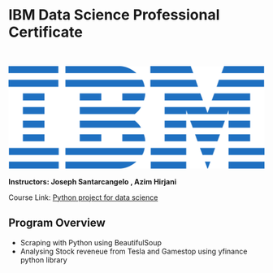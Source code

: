 # IBM Data Science Professional Certificate

<br>

<p align="center">
 <img src="https://github.com/waiyankyaw961999/IBM-Data-Science-Professional-Certificate/blob/main/ibm.svg" title="IBM logo" alt = "IBM logo" />
</p>

**Instructors: Joseph Santarcangelo , Azim Hirjani**

Course Link: [Python project for data science](https://www.coursera.org/learn/python-project-for-data-science)

## Program Overview

- Scraping with Python using BeautifulSoup
- Analysing Stock reveneue from Tesla and Gamestop using yfinance python library

